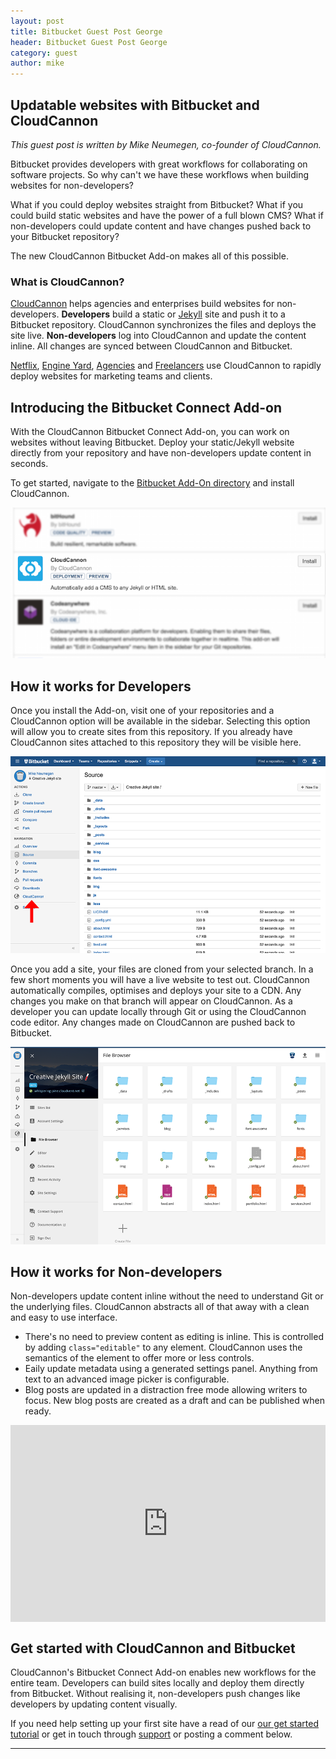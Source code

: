 ```yaml
---
layout: post
title: Bitbucket Guest Post George
header: Bitbucket Guest Post George
category: guest
author: mike
---
```


## Updatable websites with Bitbucket and CloudCannon

*This guest post is written by Mike Neumegen, co-founder of CloudCannon.*

Bitbucket provides developers with great workflows for collaborating on software projects. So why can't we have these workflows when building websites for non-developers?

What if you could deploy websites straight from Bitbucket? What if you could build static websites and have the power of a full blown CMS? What if non-developers could update content and have changes pushed back to your Bitbucket repository?

The new CloudCannon Bitbucket Add-on makes all of this possible.

### What is CloudCannon?

[CloudCannon](http://cloudcannon.com) helps agencies and enterprises build websites for non-developers. **Developers** build a static or [Jekyll](http://jekyllrb.com) site and push it to a Bitbucket repository. CloudCannon synchronizes the files and deploys the site live. **Non-developers** log into CloudCannon and update the content inline. All changes are synced between CloudCannon and Bitbucket.

[Netflix](http://cloudcannon.com/customers/netflix/), [Engine Yard](http://cloudcannon.com/customers/engine-yard/), [Agencies](http://cloudcannon.com/customers/xtendly/) and [Freelancers](http://cloudcannon.com/customers/brandon-setter/) use CloudCannon to rapidly deploy websites for marketing teams and clients.

## Introducing the Bitbucket Connect Add-on

With the CloudCannon Bitbucket Connect Add-on, you can work on websites without leaving Bitbucket. Deploy your static/Jekyll website directly from your repository and have non-developers update content in seconds.

To get started, navigate to the [Bitbucket Add-On directory](https://bitbucket.org/account/user/mikeneumegen/addon-directory) and install CloudCannon.

![](/uploads/versions/list---x----631-302x---.png)

## How it works for Developers

Once you install the Add-on, visit one of your repositories and a CloudCannon option will be available in the sidebar. Selecting this option will allow you to create sites from this repository. If you already have CloudCannon sites attached to this repository they will be visible here.​

![](/uploads/versions/bb-source---x----900-563x---.png)

Once you add a site, your files are cloned from your selected branch. In a few short moments you will have a live website to test out. CloudCannon automatically compiles, optimises and deploys your site to a CDN. Any changes you make on that branch will appear on CloudCannon. As a developer you can update locally through Git or using the CloudCannon code editor. Any changes made on CloudCannon are pushed back to Bitbucket.​

![](/uploads/versions/screen-shot-2015-09-28-at-1.12.43-am---x----900-563x---.png)

## How it works for Non-developers

Non-developers update content inline without the need to understand Git or the underlying files. CloudCannon abstracts all of that away with a clean and easy to use interface.​

* There's no need to preview content as editing is inline. This is controlled by adding `class="editable"` to any element. CloudCannon uses the semantics of the element to offer more or less controls.
* Eaily update metadata using a generated settings panel. Anything from text to an advanced image picker is configurable.
* Blog posts are updated in a distraction free mode allowing writers to focus. New blog posts are created as a draft and can be published when ready.


<style type="text/css">.embed-container { position: relative; padding-bottom: 62.5%; height: 0; overflow: hidden; max-width: 100%; } .embed-container iframe, .embed-container object, .embed-container embed { position: absolute; top: 0; left: 0; width: 100%; height: 100%; }</style>

<div class="embed-container"><iframe src="https://www.youtube.com/embed/AgbVpvk6sV8" frameborder="0" autohide="1" controls="0" modestbranding="1" showinfo="0"></iframe></div>

##  

## Get started with CloudCannon and Bitbucket

CloudCannon's Bitbucket Connect Add-on enables new workflows for the entire team. Developers can build sites locally and deploy them directly from Bitbucket. Without realising it, non-developers push changes like developers by updating content visually.

If you need help setting up your first site have a read of our [our get started tutorial](http://cloudcannon.com/bitbucket-jekyll/) or get in touch through [support](javascript:void(location.href='mailto:'+String.fromCharCode(115,117,112,112,111,114,116,64,99,108,111,117,100,99,97,110,110,111,110,46,99,111,109))) or posting a comment below.

---
